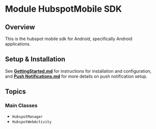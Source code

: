 # Module HubspotMobile SDK

## Overview

This is the hubspot mobile sdk for Android, specifically Android applications.

## Setup & Installation

See **[GettingStarted.md](https://github.com/HubSpot/mobile-chat-sdk-android/blob/main/hubspot/GettingStarted.md)** for instructions for installation and configuration, and **[Push Notifications.md](https://github.com/HubSpot/mobile-chat-sdk-android/blob/main/hubspot/PushNotifications.md)** for more details on push notification setup.

## Topics

### Main Classes

- `HubspotManager`
- `HubspotWebActivity`